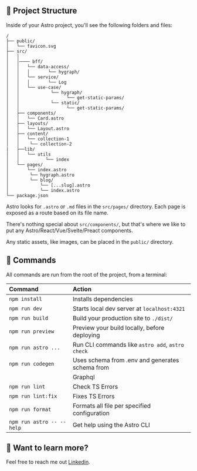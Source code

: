 ## 🚀 Project Structure

Inside of your Astro project, you'll see the following folders and files:

```text
/
├── public/
│   └── favicon.svg
├── src/
│   │
│   │──── bff/
│   │   └── data-access/
│   │   │       └── hygraph/
│   │   └── service/
│   │   │       └── Log
│   │   └── use-case/
│   │            └── hygraph/
│   │                  └── get-static-params/
│   │            └── static/
│   │                  └── get-static-params/
│   ├── components/
│   │   └── Card.astro
│   ├── layouts/
│   │   └── Layout.astro
│   ├── content/
│   │   └── collection-1
│   │    └── collection-2
|   ├──lib/
│   │   └── utils
│   │          └── index
│   └── pages/
│       └── index.astro
│        └── hygraph.astro
│        └── blog/
│            └── [...slug].astro
│            └── index.astro
└── package.json
```

Astro looks for `.astro` or `.md` files in the `src/pages/` directory. Each page is exposed as a route based on its file name.

There's nothing special about `src/components/`, but that's where we like to put any Astro/React/Vue/Svelte/Preact components.

Any static assets, like images, can be placed in the `public/` directory.

## 🧞 Commands

All commands are run from the root of the project, from a terminal:

| Command                   | Action                                            |
| :------------------------ | :-----------------------------------------------  |
| `npm install`             | Installs dependencies                             |
| `npm run dev`             | Starts local dev server at `localhost:4321`       |
| `npm run build`           | Build your production site to `./dist/`           |
| `npm run preview`         | Preview your build locally, before deploying      |
| `npm run astro ...`       | Run CLI commands like `astro add`, `astro check`  |
| `npm run codegen`         | Uses schema from .env and generates schema from   |
                             | Graphql                                          |
| `npm run lint`            | Check TS Errors                                   |
| `npm run lint:fix`        | Fixes TS Errors                                   |
| `npm run format`          | Formats all file per specified configuration      |
| `npm run astro -- --help` | Get help using the Astro CLI                      |

## 👀 Want to learn more?

Feel free to reach me out [Linkedin](https://www.linkedin.com/in/ajdin-sahinbegovic/).
